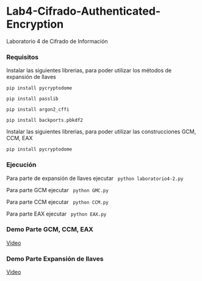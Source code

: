 # Lab4-Cifrado-Authenticated-Encryption
Laboratorio 4 de Cifrado de Información

### Requisitos
Instalar las siguientes librerias, para poder utilizar los métodos de expansión de llaves

```pip install pycryptodome```

```pip install passlib```

```pip install argon2_cffi```

```pip install backports.pbkdf2```


Instalar las siguientes librerias, para poder utilizar las construcciones GCM, CCM, EAX

```pip install pycryptodome```

### Ejecución
Para parte de expansión de llaves ejecutar ``` python laboratorio4-2.py```

Para parte GCM ejecutar ``` python GMC.py```

Para parte CCM ejecutar ``` python CCM.py```

Para parte EAX ejecutar ``` python EAX.py```


### Demo Parte GCM, CCM, EAX
[Video](https://youtu.be/YdSS5iGNTsA)

### Demo Parte Expansión de llaves
[Video](https://youtu.be/XcVNpttag98)
